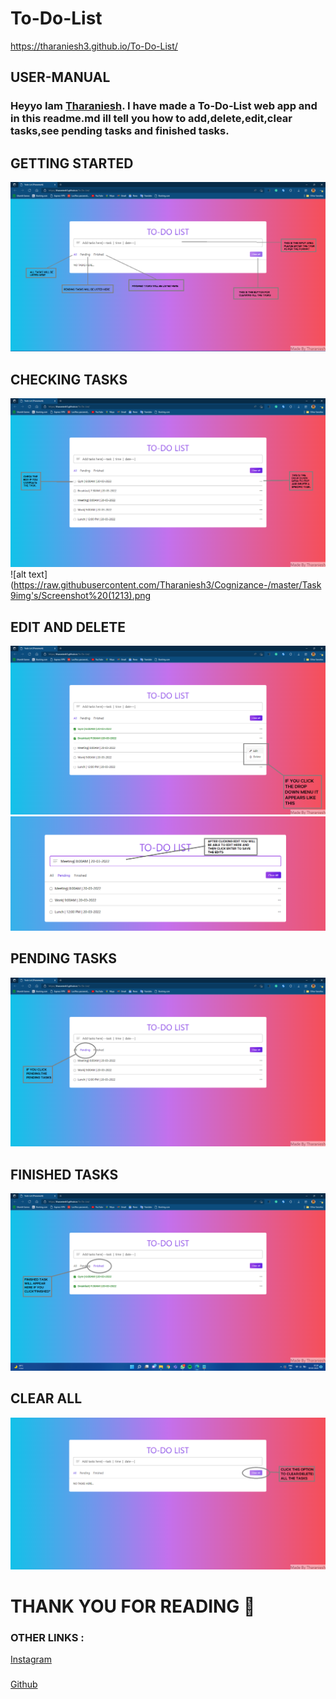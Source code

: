 # To-Do-List

https://tharaniesh3.github.io/To-Do-List/

## USER-MANUAL

### Heyyo Iam [Tharaniesh](https://www.instagram.com/__thaxx__/). I have made a To-Do-List web app and in this readme.md ill tell you how to add,delete,edit,clear tasks,see pending tasks and finished tasks.
## GETTING STARTED
 ![alt text](https://raw.githubusercontent.com/Tharaniesh3/Cognizance-/master/Task9img's/Screenshot%20(1211).png)
 ## CHECKING TASKS
 ![alt text](https://raw.githubusercontent.com/Tharaniesh3/Cognizance-/master/Task9img's/Screenshot%20(1212).png)
 ![alt text](https://raw.githubusercontent.com/Tharaniesh3/Cognizance-/master/Task9img's/Screenshot%20(1213).png
 ## EDIT AND DELETE
 ![alt text](https://raw.githubusercontent.com/Tharaniesh3/Cognizance-/master/Task9img's/Screenshot%20(1215).png)
   ![alt text](https://raw.githubusercontent.com/Tharaniesh3/Cognizance-/master/Task9img's/Screenshot%20(1218).png)
  ## PENDING TASKS
  ![alt text](https://raw.githubusercontent.com/Tharaniesh3/Cognizance-/master/Task9img's/Screenshot%20(1216).png)
   ## FINISHED TASKS
  ![alt text](https://raw.githubusercontent.com/Tharaniesh3/Cognizance-/master/Task9img's/Screenshot%20(1217).png)
  ## CLEAR ALL
  ![alt text](https://raw.githubusercontent.com/Tharaniesh3/Cognizance-/master/Task9img's/Screenshot%20(1219).png)


  # **THANK YOU FOR READING** 🙏
### **OTHER LINKS :**
[Instagram](https://www.instagram.com/__thaxx__/)
###
[Github](https://github.com/Tharaniesh3/Cognizance-.git)
 

